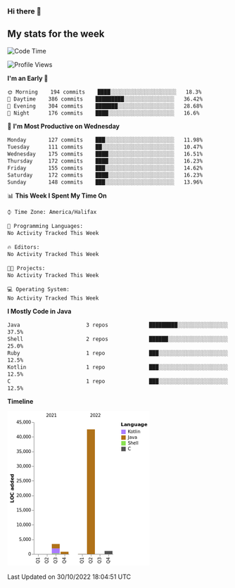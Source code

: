 ### Hi there 👋

## My stats for the week
<!--START_SECTION:waka-->
![Code Time](http://img.shields.io/badge/Code%20Time-414%20hrs%2018%20mins-blue)

![Profile Views](http://img.shields.io/badge/Profile%20Views-0-blue)

**I'm an Early 🐤** 

```text
🌞 Morning    194 commits    ████░░░░░░░░░░░░░░░░░░░░░   18.3% 
🌆 Daytime    386 commits    █████████░░░░░░░░░░░░░░░░   36.42% 
🌃 Evening    304 commits    ███████░░░░░░░░░░░░░░░░░░   28.68% 
🌙 Night      176 commits    ████░░░░░░░░░░░░░░░░░░░░░   16.6%

```
📅 **I'm Most Productive on Wednesday** 

```text
Monday       127 commits    ███░░░░░░░░░░░░░░░░░░░░░░   11.98% 
Tuesday      111 commits    ██░░░░░░░░░░░░░░░░░░░░░░░   10.47% 
Wednesday    175 commits    ████░░░░░░░░░░░░░░░░░░░░░   16.51% 
Thursday     172 commits    ████░░░░░░░░░░░░░░░░░░░░░   16.23% 
Friday       155 commits    ███░░░░░░░░░░░░░░░░░░░░░░   14.62% 
Saturday     172 commits    ████░░░░░░░░░░░░░░░░░░░░░   16.23% 
Sunday       148 commits    ███░░░░░░░░░░░░░░░░░░░░░░   13.96%

```


📊 **This Week I Spent My Time On** 

```text
⌚︎ Time Zone: America/Halifax

💬 Programming Languages: 
No Activity Tracked This Week

🔥 Editors: 
No Activity Tracked This Week

🐱‍💻 Projects: 
No Activity Tracked This Week

💻 Operating System: 
No Activity Tracked This Week

```

**I Mostly Code in Java** 

```text
Java                     3 repos             █████████░░░░░░░░░░░░░░░░   37.5% 
Shell                    2 repos             ██████░░░░░░░░░░░░░░░░░░░   25.0% 
Ruby                     1 repo              ███░░░░░░░░░░░░░░░░░░░░░░   12.5% 
Kotlin                   1 repo              ███░░░░░░░░░░░░░░░░░░░░░░   12.5% 
C                        1 repo              ███░░░░░░░░░░░░░░░░░░░░░░   12.5%

```


**Timeline**

![Chart not found](https://raw.githubusercontent.com/lyndseyy/lyndseyy/main/charts/bar_graph.png) 


 Last Updated on 30/10/2022 18:04:51 UTC
<!--END_SECTION:waka-->